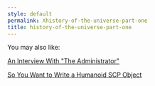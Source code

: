 ```yaml
---
style: default
permalink: Xhistory-of-the-universe-part-one
title: history-of-the-universe-part-one
---
```

You may also like:

[An Interview With "The Administrator"](http://scp-wiki.net/an-interview-with-the-administrator)

[So You Want to Write a Humanoid SCP Object](http://scp-wiki.net/so-you-want-to-write-a-humanoid-scp-object)
